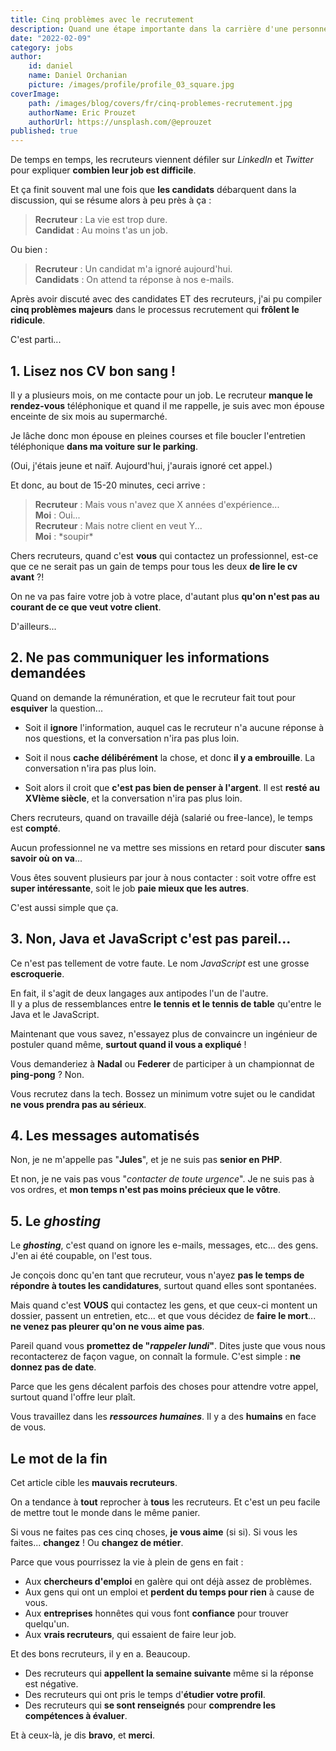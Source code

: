 ```yaml
---
title: Cinq problèmes avec le recrutement
description: Quand une étape importante dans la carrière d'une personne tourne à la farce de mauvais goût. Cinq cas de figure à éradiquer au plus vite.
date: "2022-02-09"
category: jobs
author:
    id: daniel
    name: Daniel Orchanian
    picture: /images/profile/profile_03_square.jpg
coverImage:
    path: /images/blog/covers/fr/cinq-problemes-recrutement.jpg
    authorName: Eric Prouzet
    authorUrl: https://unsplash.com/@eprouzet
published: true
---
```


De temps en temps, les recruteurs viennent défiler sur _LinkedIn_ et _Twitter_ pour expliquer **combien leur job est difficile**.

Et ça finit souvent mal une fois que **les candidats** débarquent dans la discussion, qui se résume alors à peu près à ça :

> **Recruteur** : La vie est trop dure.  
> **Candidat** : Au moins t'as un job.

Ou bien :

> **Recruteur** : Un candidat m'a ignoré aujourd'hui.  
> **Candidats** : On attend ta réponse à nos e-mails.

Après avoir discuté avec des candidates ET des recruteurs, j'ai pu compiler **cinq problèmes majeurs** dans le processus recrutement qui **frôlent le ridicule**.

C'est parti...


## 1. Lisez nos CV bon sang !

Il y a plusieurs mois, on me contacte pour un job. Le recruteur **manque le rendez-vous** téléphonique et quand il me rappelle, je suis avec mon épouse enceinte de six mois au supermarché.

Je lâche donc mon épouse en pleines courses et file boucler l'entretien téléphonique **dans ma voiture sur le parking**.

(Oui, j'étais jeune et naïf. Aujourd'hui, j'aurais ignoré cet appel.)

Et donc, au bout de 15-20 minutes, ceci arrive :

> **Recruteur** : Mais vous n'avez que X années d'expérience...  
> **Moi** : Oui...  
> **Recruteur** : Mais notre client en veut Y...  
> **Moi** : \*soupir\*

Chers recruteurs, quand c'est **vous** qui contactez un professionnel, est-ce que ce ne serait pas un gain de temps pour tous les deux **de lire le cv avant** ?!

On ne va pas faire votre job à votre place, d'autant plus **qu'on n'est pas au courant de ce que veut votre client**.

D'ailleurs...


## 2. Ne pas communiquer les informations demandées

Quand on demande la rémunération, et que le recruteur fait tout pour **esquiver** la question...

- Soit il **ignore** l'information, auquel cas le recruteur n'a aucune réponse à nos questions, et la conversation n'ira pas plus loin.

- Soit il nous **cache délibérément** la chose, et donc **il y a embrouille**. La conversation n'ira pas plus loin.

- Soit alors il croit que **c'est pas bien de penser à l'argent**. Il est **resté au XVIème siècle**, et la conversation n'ira pas plus loin.

Chers recruteurs, quand on travaille déjà (salarié ou free-lance), le temps est **compté**.

Aucun professionnel ne va mettre ses missions en retard pour discuter **sans savoir où on va**...

Vous êtes souvent plusieurs par jour à nous contacter : soit votre offre est **super intéressante**, soit le job **paie mieux que les autres**.

C'est aussi simple que ça.


## 3. Non, Java et JavaScript c'est pas pareil...

Ce n'est pas tellement de votre faute. Le nom _JavaScript_ est une grosse **escroquerie**.

En fait, il s'agit de deux langages aux antipodes l'un de l'autre.  
Il y a plus de ressemblances entre **le tennis et le tennis de table** qu'entre le Java et le JavaScript.

Maintenant que vous savez, n'essayez plus de convaincre un ingénieur de postuler quand même, **surtout quand il vous a expliqué** !

Vous demanderiez à **Nadal** ou **Federer** de participer à un championnat de **ping-pong** ? Non.

Vous recrutez dans la tech. Bossez un minimum votre sujet ou le candidat **ne vous prendra pas au sérieux**.


## 4. Les messages automatisés

Non, je ne m'appelle pas "**Jules**", et je ne suis pas **senior en PHP**.

Et non, je ne vais pas vous "_contacter de toute urgence_". Je ne suis pas à vos ordres, et **mon temps n'est pas moins précieux que le vôtre**.


## 5. Le _ghosting_

Le **_ghosting_**, c'est quand on ignore les e-mails, messages, etc... des gens. J'en ai été coupable, on l'est tous.

Je conçois donc qu'en tant que recruteur, vous n'ayez **pas le temps de répondre à toutes les candidatures**, surtout quand elles sont spontanées.

Mais quand c'est **VOUS** qui contactez les gens, et que ceux-ci montent un dossier, passent un entretien, etc... et que vous décidez de **faire le mort**... **ne venez pas pleurer qu'on ne vous aime pas**.

Pareil quand vous **promettez de "_rappeler lundi_"**. Dites juste que vous nous recontacterez de façon vague, on connaît la formule. C'est simple : **ne donnez pas de date**.

Parce que les gens décalent parfois des choses pour attendre votre appel, surtout quand l'offre leur plaît.

Vous travaillez dans les **_ressources humaines_**. Il y a des **humains** en face de vous.


## Le mot de la fin

Cet article cible les **mauvais recruteurs**.

On a tendance à **tout** reprocher à **tous** les recruteurs. Et c'est un peu facile de mettre tout le monde dans le même panier.

Si vous ne faites pas ces cinq choses, **je vous aime** (si si). Si vous les faites... **changez** ! Ou **changez de métier**.

Parce que vous pourrissez la vie à plein de gens en fait :
- Aux **chercheurs d'emploi** en galère qui ont déjà assez de problèmes.
- Aux gens qui ont un emploi et **perdent du temps pour rien** à cause de vous.
- Aux **entreprises** honnêtes qui vous font **confiance** pour trouver quelqu'un.
- Aux **vrais recruteurs**, qui essaient de faire leur job.

Et des bons recruteurs, il y en a. Beaucoup.
- Des recruteurs qui **appellent la semaine suivante** même si la réponse est négative.
- Des recruteurs qui ont pris le temps d'**étudier votre profil**.
- Des recruteurs qui **se sont renseignés** pour **comprendre les compétences à évaluer**.

Et à ceux-là, je dis **bravo**, et **merci**.
